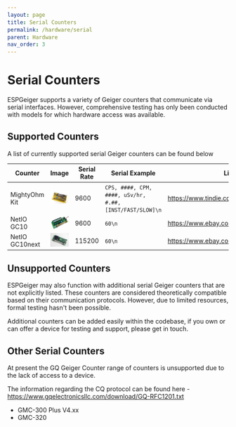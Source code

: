 ```yaml
---
layout: page
title: Serial Counters
permalink: /hardware/serial
parent: Hardware
nav_order: 3
---
```


# Serial Counters

ESPGeiger supports a variety of Geiger counters that communicate via serial interfaces. However, comprehensive testing has only been conducted with models for which hardware access was available.

## Supported Counters

A list of currently supported serial Geiger counters can be found below

| Counter | Image | Serial Rate | Serial Example | Link |
|---|---|---|---|---|
MightyOhm Kit | ![MightyOhm](img/mightyohm.jpg#img-thumbnail) | 9600 | `CPS, ####, CPM, ####, uSv/hr, #.##, [INST/FAST/SLOW]\n` | https://www.tindie.com/stores/mightyohm/
NetIO GC10 | ![NetIO GC10](img/gc10.jpg#img-thumbnail) | 9600 | `60\n` | https://www.ebay.co.uk/usr/pelorymate
NetIO GC10next | ![NetIO GC10next](img/gc10next.jpg#img-thumbnail) | 115200 | `60\n` | https://www.ebay.co.uk/usr/pelorymate

## Unsupported Counters

ESPGeiger may also function with additional serial Geiger counters that are not explicitly listed. These counters are considered theoretically compatible based on their communication protocols. However, due to limited resources, formal testing hasn't been possible.

Additional counters can be added easily within the codebase, if you own or can offer a device for testing and support, please get in touch.

## Other Serial Counters

At present the GQ Geiger Counter range of counters is unsupported due to the lack of access to a device. 

The information regarding the CQ protocol can be found here - https://www.gqelectronicsllc.com/download/GQ-RFC1201.txt

- GMC-300 Plus V4.xx
- GMC-320